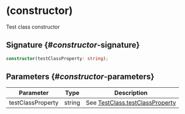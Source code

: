 # (constructor)

Test class constructor

## Signature {#_constructor_-signature}

```typescript
constructor(testClassProperty: string);
```

## Parameters {#_constructor_-parameters}

| Parameter | Type | Description |
| --- | --- | --- |
| testClassProperty | string | See [TestClass.testClassProperty](docs/simple-suite-test/testclass-testclassproperty-property) |
